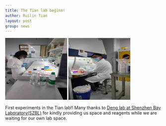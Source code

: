 ```yaml
---
title: The Tian lab begins!
author: Ruilin Tian
layout: post
group: news
---
```

 <img src="/static/img/news/2021-01-19_news1.jpg" height="200" width="200" alt="RT Day 1" class="img-fluid">

 <img src="/static/img/news/2021-01-19_news2.jpg" height="200" width="200" alt="NL Day 1" class="img-fluid">

 First experiments in the Tian lab!! Many thanks to [Deng lab at Shenzhen Bay Laboratory(SZBL)](https://www.deng-lab.net) for kindly providing us space and reagents while we are waiting for our own lab space.
